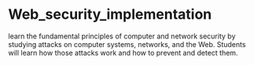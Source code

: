 # Web_security_implementation
learn the fundamental principles of computer and network security by studying attacks on computer systems, networks, and the Web. Students will learn how those attacks work and how to prevent and detect them.
